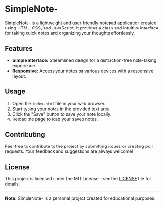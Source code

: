 # SimpleNote-

SimpleNote- is a lightweight and user-friendly notepad application created using HTML, CSS, and JavaScript. It provides a clean and intuitive interface for taking quick notes and organizing your thoughts effortlessly.

## Features

- **Simple Interface:** Streamlined design for a distraction-free note-taking experience.
- **Responsive:** Access your notes on various devices with a responsive layout.

## Usage

1. Open the `index.html` file in your web browser.
2. Start typing your notes in the provided text area.
3. Click the "Save" button to save your note locally.
4. Reload the page to load your saved notes.

## Contributing

Feel free to contribute to the project by submitting issues or creating pull requests. Your feedback and suggestions are always welcome!

## License

This project is licensed under the MIT License - see the [LICENSE](LICENSE) file for details.

---

**Note:** SimpleNote- is a personal project created for educational purposes.
